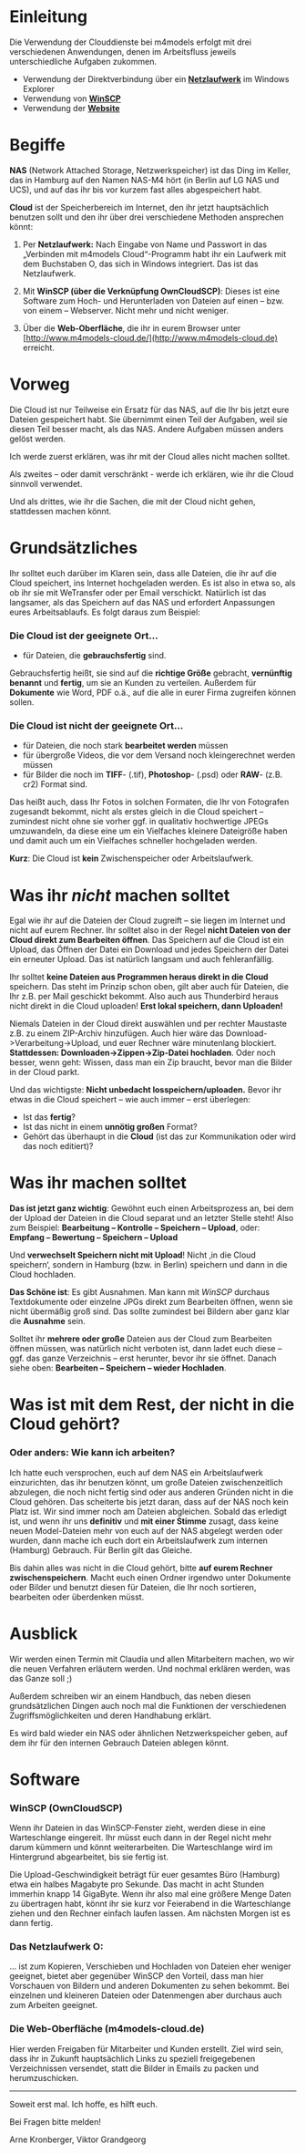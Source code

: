 # Einleitung

Die Verwendung der Clouddienste bei m4models erfolgt mit drei verschiedenen Anwendungen, denen im Arbeitsfluss jeweils unterschiedliche Aufgaben zukommen.

- Verwendung der Direktverbindung über ein **[Netzlaufwerk](netzlaufwerk.md)** im Windows Explorer
- Verwendung von **[WinSCP](winscp.md)**
- Verwendung der **[Website](website.md)**

# Begiffe #

**NAS** (Network Attached Storage, Netzwerkspeicher) ist das Ding im Keller, das in Hamburg auf den Namen NAS-M4 hört (in Berlin auf LG NAS und UCS), und auf das ihr bis vor kurzem fast alles abgespeichert habt.

**Cloud** ist der Speicherbereich im Internet, den ihr jetzt hauptsächlich benutzen sollt und den ihr über drei verschiedene Methoden ansprechen könnt:

1. Per **Netzlaufwerk:** Nach Eingabe von Name und Passwort in das „Verbinden mit m4models Cloud“-Programm habt ihr ein Laufwerk mit dem Buchstaben O, das sich in Windows integriert. Das ist das Netzlaufwerk.

2. Mit **WinSCP (über die Verknüpfung OwnCloudSCP)**: Dieses ist eine Software zum Hoch- und Herunterladen von Dateien auf einen – bzw. von einem – Webserver. Nicht mehr und nicht weniger.

3. Über die **Web-Oberfläche**, die ihr in eurem Browser unter [http://www.m4models-cloud.de/](http://www.m4models-cloud.de) erreicht.

# Vorweg #

Die Cloud ist nur Teilweise ein Ersatz für das NAS, auf die Ihr bis jetzt eure Dateien gespeichert habt. Sie übernimmt einen Teil der Aufgaben, weil sie diesen Teil besser macht, als das NAS. Andere Aufgaben müssen anders gelöst werden.

Ich werde zuerst erklären, was ihr mit der Cloud alles nicht machen solltet.

Als zweites – oder damit verschränkt - werde ich erklären, wie ihr die Cloud sinnvoll verwendet.

Und als drittes, wie ihr die Sachen, die mit der Cloud nicht gehen, stattdessen machen könnt.

# Grundsätzliches #

Ihr solltet euch darüber im Klaren sein, dass alle Dateien, die ihr auf die Cloud speichert, ins Internet hochgeladen werden. Es ist also in etwa so, als ob ihr sie mit WeTransfer oder per Email verschickt. Natürlich ist das langsamer, als das Speichern auf das NAS und erfordert Anpassungen eures Arbeitsablaufs. Es folgt daraus zum Beispiel:

### Die Cloud ist der geeignete Ort… ###

- für Dateien, die **gebrauchsfertig** sind.

Gebrauchsfertig heißt, sie sind auf die **richtige Größe** gebracht, **vernünftig benannt** und **fertig**, um sie an Kunden zu verteilen. Außerdem für **Dokumente** wie Word, PDF o.ä., auf die alle in eurer Firma zugreifen können sollen.

### Die Cloud ist nicht der geeignete Ort… ###

- für Dateien, die noch stark **bearbeitet werden** müssen
- für übergroße Videos, die vor dem Versand noch kleingerechnet werden müssen
- für Bilder die noch im **TIFF**- (.tif), **Photoshop**- (.psd) oder **RAW**- (z.B. cr2) Format sind.

Das heißt auch, dass Ihr Fotos in solchen Formaten, die Ihr von Fotografen zugesandt bekommt, nicht als erstes gleich in die Cloud speichert – zumindest nicht ohne sie vorher ggf. in qualitativ hochwertige JPEGs umzuwandeln, da diese eine um ein Vielfaches kleinere Dateigröße haben und damit auch um ein Vielfaches schneller hochgeladen werden.

**Kurz**: Die Cloud ist **kein** Zwischenspeicher oder Arbeitslaufwerk.

# Was ihr *nicht* machen solltet #

Egal wie ihr auf die Dateien der Cloud zugreift – sie liegen im Internet und nicht auf eurem Rechner. Ihr solltet also in der Regel **nicht Dateien von der Cloud direkt zum Bearbeiten öffnen**. Das Speichern auf die Cloud ist ein Upload, das Öffnen der Datei ein Download und jedes Speichern der Datei ein erneuter Upload. Das ist natürlich langsam und auch fehleranfällig.

Ihr solltet **keine Dateien aus Programmen heraus direkt in die Cloud** speichern. Das steht im Prinzip schon oben, gilt aber auch für Dateien, die Ihr z.B. per Mail geschickt bekommt. Also auch aus Thunderbird heraus nicht direkt in die Cloud uploaden! **Erst lokal speichern, dann Uploaden!**

Niemals Dateien in der Cloud direkt auswählen und per rechter Maustaste z.B. zu einem ZIP-Archiv hinzufügen. Auch hier wäre das Download->Verarbeitung->Upload, und euer Rechner wäre minutenlang blockiert. **Stattdessen: Downloaden->Zippen->Zip-Datei hochladen**. Oder noch besser, wenn geht: Wissen, dass man ein Zip braucht, bevor man die Bilder in der Cloud parkt.

Und das wichtigste: **Nicht unbedacht losspeichern/uploaden.** Bevor ihr etwas in die Cloud speichert – wie auch immer – erst überlegen:
- Ist das **fertig**?
- Ist das nicht in einem **unnötig großen** Format?
- Gehört das überhaupt in die **Cloud** (ist das zur Kommunikation oder wird das noch editiert)?

# Was ihr machen solltet #

**Das ist jetzt ganz wichtig**: Gewöhnt euch einen Arbeitsprozess an, bei dem der Upload der Dateien in die Cloud separat und an letzter Stelle steht! Also zum Beispiel: **Bearbeitung – Kontrolle – Speichern – Upload**, oder: **Empfang – Bewertung – Speichern – Upload**

Und **verwechselt Speichern nicht mit Upload**! Nicht ‚in die Cloud speichern‘, sondern in Hamburg (bzw. in Berlin) speichern und dann in die Cloud hochladen.

**Das Schöne ist**: Es gibt Ausnahmen. Man kann mit *WinSCP* durchaus Textdokumente oder einzelne JPGs direkt zum Bearbeiten öffnen, wenn sie nicht übermäßig groß sind. Das sollte zumindest bei Bildern aber ganz klar die **Ausnahme** sein.

Solltet ihr **mehrere oder große** Dateien aus der Cloud zum Bearbeiten öffnen müssen, was natürlich nicht verboten ist, dann ladet euch diese – ggf. das ganze Verzeichnis – erst herunter, bevor ihr sie öffnet. Danach siehe oben: **Bearbeiten – Speichern – wieder Hochladen**.

# Was ist mit dem Rest, der nicht in die Cloud gehört? #

### Oder anders: Wie kann ich arbeiten? ###

Ich hatte euch versprochen, euch auf dem NAS ein Arbeitslaufwerk einzurichten, das ihr benutzen könnt, um große Dateien zwischenzeitlich abzulegen, die noch nicht fertig sind oder aus anderen Gründen nicht in die Cloud gehören. Das scheiterte bis jetzt daran, dass auf der NAS noch kein Platz ist. Wir sind immer noch am Dateien abgleichen. Sobald das erledigt ist, und wenn ihr uns **definitiv** und **mit einer Stimme** zusagt, dass keine neuen Model-Dateien mehr von euch auf der NAS abgelegt werden oder wurden, dann mache ich euch dort ein Arbeitslaufwerk zum internen (Hamburg) Gebrauch. Für Berlin gilt das Gleiche.

Bis dahin alles was nicht in die Cloud gehört, bitte **auf eurem Rechner zwischenspeichern**. Macht euch einen Ordner irgendwo unter Dokumente oder Bilder und benutzt diesen für Dateien, die Ihr noch sortieren, bearbeiten oder überdenken müsst.

# Ausblick #

Wir werden einen Termin mit Claudia und allen Mitarbeitern machen, wo wir die neuen Verfahren erläutern werden. Und nochmal erklären werden, was das Ganze soll ;)

Außerdem schreiben wir an einem Handbuch, das neben diesen grundsätzlichen Dingen auch noch mal die Funktionen der verschiedenen Zugriffsmöglichkeiten und deren Handhabung erklärt.

Es wird bald wieder ein NAS oder ähnlichen Netzwerkspeicher geben, auf dem ihr für den internen Gebrauch Dateien ablegen könnt.

# Software #

### WinSCP (OwnCloudSCP) ###

Wenn ihr Dateien in das WinSCP-Fenster zieht, werden diese in eine Warteschlange eingereit. Ihr müsst euch dann in der Regel nicht mehr darum kümmern und könnt weiterarbeiten. Die Warteschlange wird im Hintergrund abgearbeitet, bis sie fertig ist.

Die Upload-Geschwindigkeit beträgt für euer gesamtes Büro (Hamburg) etwa ein halbes Magabyte pro Sekunde. Das macht in acht Stunden immerhin knapp 14 GigaByte. Wenn ihr also mal eine größere Menge Daten zu übertragen habt, könnt ihr sie kurz vor Feierabend in die Warteschlange ziehen und den Rechner einfach laufen lassen. Am nächsten Morgen ist es dann fertig.

### Das Netzlaufwerk O: ###

... ist zum Kopieren, Verschieben und Hochladen von Dateien eher weniger geeignet, bietet aber gegenüber WinSCP den Vorteil, dass man hier Vorschauen von Bildern und anderen Dokumenten zu sehen bekommt. Bei einzelnen und kleineren Dateien oder Datenmengen aber durchaus auch zum Arbeiten geeignet. 

### Die Web-Oberfläche (m4models-cloud.de) ###

Hier werden Freigaben für Mitarbeiter und Kunden erstellt. Ziel wird sein, dass ihr in Zukunft hauptsächlich Links zu speziell freigegebenen Verzeichnissen versendet, statt die Bilder in Emails zu packen und herumzuschicken.

***

Soweit erst mal. Ich hoffe, es hilft euch.

Bei Fragen bitte melden!

Arne Kronberger,
Viktor Grandgeorg

